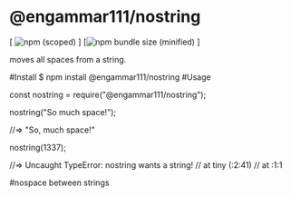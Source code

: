# @engammar111/nostring

[
![npm  (scoped)](https://img.shields.io/github/license/engammar111/nostring?style=social)
]
[![npm bundle size (minified)](https://img.shields.io/badge/nostring-nostring-green)
]

moves all spaces from a string.

#Install
\$ npm install @engammar111/nostring
#Usage

const nostring = require("@engammar111/nostring");

nostring("So much space!");

//=> "So, much space!"

nostring(1337);

//=> Uncaught TypeError: nostring wants a string!
// at tiny (<anonymous>:2:41)
// at <anonymous>:1:1

#nospace between strings
